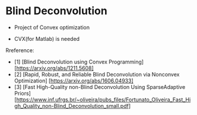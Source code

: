 # Blind Deconvolution

- Project of Convex optimization

- CVX(for Matlab) is needed

Rreference:

- [1] [Blind Deconvolution using Convex Programming] [https://arxiv.org/abs/1211.5608]
- [2] [Rapid, Robust, and Reliable Blind Deconvolution via Nonconvex Optimization] [https://arxiv.org/abs/1606.04933]
- [3] [Fast High-Quality non-Blind Deconvolution Using SparseAdaptive Priors] [https://www.inf.ufrgs.br/~oliveira/pubs_files/Fortunato_Oliveira_Fast_High_Quality_non-Blind_Deconvolution_small.pdf] 